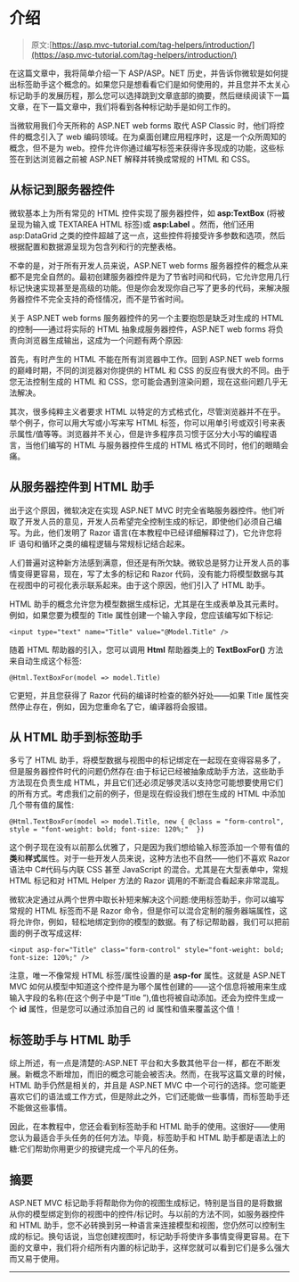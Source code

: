 # 介绍

> 原文:[https://asp.mvc-tutorial.com/tag-helpers/introduction/](https://asp.mvc-tutorial.com/tag-helpers/introduction/)

在这篇文章中，我将简单介绍一下 ASP/ASP。NET 历史，并告诉你微软是如何提出标签助手这个概念的。如果您只是想看看它们是如何使用的，并且您并不太关心标记助手的发展历程，那么您可以选择跳到文章底部的摘要，然后继续阅读下一篇文章，在下一篇文章中，我们将看到各种标记助手是如何工作的。

当微软用我们今天所称的 ASP.NET web forms 取代 ASP Classic 时，他们将控件的概念引入了 web 编码领域。在为桌面创建应用程序时，这是一个众所周知的概念，但不是为 web。控件允许你通过编写标签来获得许多现成的功能，这些标签在到达浏览器之前被 ASP.NET 解释并转换成常规的 HTML 和 CSS。

## 从标记到服务器控件

微软基本上为所有常见的 HTML 控件实现了服务器控件，如 **asp:TextBox** (将被呈现为输入或 TEXTAREA HTML 标签)或 **asp:Label** 。然而，他们还用 asp:DataGrid 之类的控件超越了这一点，这些控件将接受许多参数和选项，然后根据配置和数据源呈现为包含列和行的完整表格。

不幸的是，对于所有开发人员来说，ASP.NET web forms 服务器控件的概念从来都不是完全自然的。最初创建服务器控件是为了节省时间和代码，它允许您用几行标记快速实现甚至是高级的功能。但是你会发现你自己写了更多的代码，来解决服务器控件不完全支持的奇怪情况，而不是节省时间。

关于 ASP.NET web forms 服务器控件的另一个主要抱怨是缺乏对生成的 HTML 的控制——通过将实际的 HTML 抽象成服务器控件，ASP.NET web forms 将负责向浏览器生成输出，这成为一个问题有两个原因:

<input type="hidden" name="IL_IN_ARTICLE">

首先，有时产生的 HTML 不能在所有浏览器中工作。回到 ASP.NET web forms 的巅峰时期，不同的浏览器对你提供的 HTML 和 CSS 的反应有很大的不同。由于您无法控制生成的 HTML 和 CSS，您可能会遇到渲染问题，现在这些问题几乎无法解决。

其次，很多纯粹主义者要求 HTML 以特定的方式格式化，尽管浏览器并不在乎。举个例子，你可以用大写或小写来写 HTML 标签，你可以用单引号或双引号来表示属性/值等等。浏览器并不关心，但是许多程序员习惯于区分大小写的编程语言，当他们编写的 HTML 与服务器控件生成的 HTML 格式不同时，他们的眼睛会痛。

## 从服务器控件到 HTML 助手

出于这个原因，微软决定在实现 ASP.NET MVC 时完全省略服务器控件。他们听取了开发人员的意见，开发人员希望完全控制生成的标记，即使他们必须自己编写。为此，他们发明了 Razor 语言(在本教程中已经详细解释过了)，它允许您将 IF 语句和循环之类的编程逻辑与常规标记结合起来。

人们普遍对这种新方法感到满意，但还是有所欠缺。微软总是努力让开发人员的事情变得更容易，现在，写了太多的标记和 Razor 代码，没有能力将模型数据与其在视图中的可视化表示联系起来。由于这个原因，他们引入了 HTML 助手。

HTML 助手的概念允许您为模型数据生成标记，尤其是在生成表单及其元素时。例如，如果您要为模型的 Title 属性创建一个输入字段，您应该编写如下标记:

```
<input type="text" name="Title" value="@Model.Title" />
```

随着 HTML 帮助器的引入，您可以调用 **Html** 帮助器类上的 **TextBoxFor()** 方法来自动生成这个标签:

```
@Html.TextBoxFor(model => model.Title)
```

它更短，并且您获得了 Razor 代码的编译时检查的额外好处——如果 Title 属性突然停止存在，例如，因为您重命名了它，编译器将会报错。

## 从 HTML 助手到标签助手

多亏了 HTML 助手，将模型数据与视图中的标记绑定在一起现在变得容易多了，但是服务器控件时代的问题仍然存在:由于标记已经被抽象成助手方法，这些助手方法现在负责生成 HTML，并且它们还必须足够灵活以支持您可能想要使用它们的所有方式。考虑我们之前的例子，但是现在假设我们想在生成的 HTML 中添加几个带有值的属性:

```
@Html.TextBoxFor(model => model.Title, new { @class = "form-control", style = "font-weight: bold; font-size: 120%;"  })
```

这个例子现在没有以前那么优雅了，只是因为我们想给输入标签添加一个带有值的**类**和**样式**属性。对于一些开发人员来说，这种方法也不自然——他们不喜欢 Razor 语法中 C#代码与内联 CSS 甚至 JavaScript 的混合。尤其是在大型表单中，常规 HTML 标记和对 HTML Helper 方法的 Razor 调用的不断混合看起来非常混乱。

微软决定通过从两个世界中取长补短来解决这个问题:使用标签助手，你可以编写常规的 HTML 标签而不是 Razor 命令，但是你可以混合定制的服务器端属性，这将允许你，例如，轻松地绑定到你的模型的数据。有了标记帮助器，我们可以把前面的例子改写成这样:

```
<input asp-for="Title" class="form-control" style="font-weight: bold; font-size: 120%;" />
```

注意，唯一不像常规 HTML 标签/属性设置的是 **asp-for** 属性。这就是 ASP.NET MVC 如何从模型中知道这个控件是为哪个属性创建的——这个信息将被用来生成输入字段的名称(在这个例子中是“Title ”),值也将被自动添加。还会为控件生成一个 **id** 属性，但是您可以通过添加自己的 id 属性和值来覆盖这个值！

## 标签助手与 HTML 助手

综上所述，有一点是清楚的:ASP.NET 平台和大多数其他平台一样，都在不断发展。新概念不断增加，而旧的概念可能会被否决。然而，在我写这篇文章的时候，HTML 助手仍然是相关的，并且是 ASP.NET MVC 中一个可行的选择。您可能更喜欢它们的语法或工作方式，但是除此之外，它们还能做一些事情，而标签助手还不能做这些事情。

因此，在本教程中，您还会看到标签助手和 HTML 助手的使用。这很好——使用您认为最适合手头任务的任何方法。毕竟，标签助手和 HTML 助手都是语法上的糖:它们帮助你用更少的按键完成一个平凡的任务。

## 摘要

ASP.NET MVC 标记助手将帮助你为你的视图生成标记，特别是当目的是将数据从你的模型绑定到你的视图中的控件/标记时。与以前的方法不同，如服务器控件和 HTML 助手，您不必转换到另一种语言来连接模型和视图，您仍然可以控制生成的标记。换句话说，当您创建视图时，标记助手将使许多事情变得更容易。在下面的文章中，我们将介绍所有内置的标记助手，这样您就可以看到它们是多么强大而又易于使用。

* * *